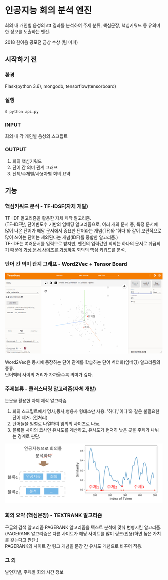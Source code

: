 # 인공지능 회의 분석 엔진

회의 내 개인별 음성의 stt 결과를 분석하여 주제 분류, 핵심문장, 핵심키워드 등 유의미한 정보를 도출하는 엔진.

2018 한이음 공모전 금상 수상 (팀 미피)

## 시작하기 전

### 환경

Flask(python 3.6), mongodb, tensorflow(tensorboard)

### 실행  

`$ python api.py`

### INPUT
회의 내 각 개인별 음성의 스크립트

### OUTPUT
1. 회의 핵심키워드
2. 단어 간 의미 관계 그래프
3. 전체/주제별/사용자별 회의 요약


## 기능

### 핵심키워드 분석 - TF-IDSF(자체 개발)

TF-IDF 알고리즘을 활용한 자체 제작 알고리즘.  
(TF-IDF란, 단어빈도수 기반의 임베딩 알고리즘으로, 여러 개의 문서 중, 특정 문서에 많이 나온 단어가 해당 문서에서 중요한 단어라는 개념(TF)와 '하다'와 같이 보편적으로 많이 쓰이는 단어는 제외된다는 개념(IDF)를 종합한 알고리즘.)  
TF-IDF는 여러문서를 입력으로 받지만, 엔진의 입력값인 회의는 하나의 문서로 취급되기 때문에 <u>가상 문서 사이즈를 가정하여</u> 회의의 핵심 키워드를 분석.

### 단어 간 의미 관계 그래프 - Word2Vec + Tensor Board
<img src="https://raw.githubusercontent.com/OH-JEONGHYEON/python_analyze/master/word2vec.png" />  

Word2Vec은 동시에 등장하는 단어 관계를 학습하는 단어 벡터화(임베딩) 알고리즘의 종류.  
단어벡터 사이의 거리가 가까울수록 의미가 깊다.

### 주제분류 - 클러스터링 알고리즘(자체 개발)
논문을 활용한 자체 제작 알고리즘.  
1. 회의 스크립트에서 명사,동사,형용사 형태소만 사용. '하다','이다'와 같은 불필요한 단어 제거. (전처리)
2. 단어들을 일렬로 나열하여 임의의 사이즈로 나눔. 
3. 블록들 사이의 코사인 유사도를 계산하고, 유사도가 현저히 낮은 곳을 주제가 나뉘는 경계로 판단.
<img src="https://raw.githubusercontent.com/OH-JEONGHYEON/python_analyze/master/clustering.png" />

### 회의 요약 (핵심문장) - TEXTRANK 알고리즘
구글의 검색 알고리즘 PAGERANK 알고리즘을 텍스트 분석에 맞춰 변형시킨 알고리즘.  
(PAGERANK 알고리즘은 다른 사이트가 해당 사이트를 많이 링크(인용)하면 높은 가치를 갖는다고 판단.)  
PAGERANK의 사이트 간 링크 개념을 문장 간 유사도 개념으로 바꾸어 적용.

### 그 외
발언자별, 주제별 회의 시간 정보

